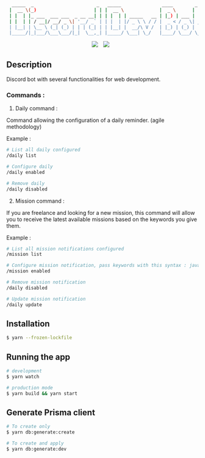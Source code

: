 ```bash

  _____  _                       _   _____               ____        _
 |  __ \(_)                     | | |  __ \             |  _ \      | |
 | |  | |_ ___  ___ ___  _ __ __| | | |  | | _____   __ | |_) | ___ | |_
 | |  | | / __|/ __/ _ \| '__/ _` | | |  | |/ _ \ \ / / |  _ < / _ \| __|
 | |__| | \__ \ (_| (_) | | | (_| | | |__| |  __/\ V /  | |_) | (_) | |_
 |_____/|_|___/\___\___/|_|  \__,_| |_____/ \___| \_/   |____/ \___/ \__|


```

<div align="center">
	<img src="https://img.shields.io/badge/DiscordJS-7289da?style=for-the-badge&logo=Discord&logoColor=white" style="margin-right: 10px"></img>
	<img src="https://img.shields.io/badge/prisma-2D3748?style=for-the-badge&logo=prisma&logoColor=white" style="margin-right: 10px"></img>
</div>

## Description

Discord bot with several functionalities for web development.

### Commands :

1. Daily command :

Command allowing the configuration of a daily reminder. (agile methodology)

Example :

```bash
# List all daily configured
/daily list

# Configure daily
/daily enabled

# Remove daily
/daily disabled
```

2. Mission command :

If you are freelance and looking for a new mission, this command will allow you to receive the latest available missions based on the keywords you give them.

Example :

```bash
# List all mission notifications configured
/mission list

# Configure mission notification, pass keywords with this syntax : java,python,typescript
/mission enabled

# Remove mission notification
/daily disabled

# Update mission notification
/daily update
```

## Installation

```bash
$ yarn --frozen-lockfile
```

## Running the app

```bash
# development
$ yarn watch

# production mode
$ yarn build && yarn start
```

## Generate Prisma client

```bash
# To create only
$ yarn db:generate:create

# To create and apply
$ yarn db:generate:dev
```
